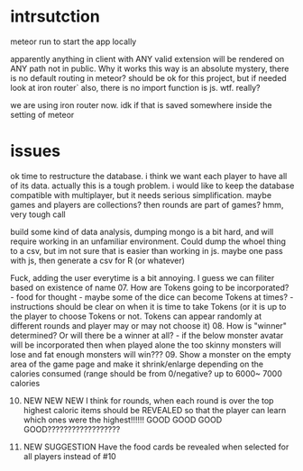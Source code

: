 # intrsutction

meteor run to start the app locally

apparently anything in client with ANY valid extension will be rendered on ANY path not in public.
Why it works this way is an absolute mystery, there is no default routing in meteor? 
should be ok for this project, but if needed look at iron router`
also, there is no import function is js. wtf. really?

we are using iron router now. idk if that is saved somewhere inside the setting of meteor

# issues

ok time to restructure the database. i think we want each player to have all of its data.
actually this is a tough problem. i would like to keep the database compatible with multiplayer, but it needs serious simplification.
maybe games and players are collections? then rounds are part of games? hmm, very tough call

build some kind of data analysis, dumping mongo is a bit hard, and will require working in an unfamiliar environment. Could dump the whoel thing to a csv, but im not sure that is easier than working in js. maybe one pass with js, then generate a csv for R (or whatever)

Fuck, adding the user everytime is a bit annoying. I guess we can filiter based on existence of name
07. How are Tokens going to be incorporated? - food for thought
    - maybe some of the dice can become Tokens at times?
    - instructions should be clear on when it is time to take Tokens (or it is up to 
      the player to choose Tokens or not. Tokens can appear randomly at different 
      rounds and player may or may not choose it)
08. How is "winner" determined? Or will there be a winner at all?
    - if the below monster avatar will be incorporated then when played alone
      the too skinny monsters will lose and fat enough monsters will win???
09. Show a monster on the empty area of the game page and make it shrink/enlarge 
    depending on the calories consumed (range should be from 0/negative? up to 6000~
    7000 calories 

10. NEW NEW NEW
    I think for rounds, when each round is over the top highest caloric items should be
    REVEALED so that the player can learn which ones were the highest!!!!!!
    GOOD GOOD GOOD GOOD??????????????????

11. NEW SUGGESTION
    Have the food cards be revealed when selected for all players instead of #10

  
